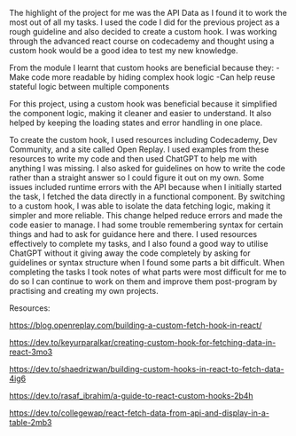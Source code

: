 The highlight of the project for me was the API Data as I found it to work the most out of all my tasks. I used the code I did for the previous project as a rough guideline and also decided to create a custom hook. I was working through the advanced react course on codecademy and thought using a custom hook would be a good idea to test my new knowledge.

From the module I learnt that custom hooks are beneficial because they:
-Make code more readable by hiding complex hook logic
-Can help reuse stateful logic between multiple components

For this project, using a custom hook was beneficial because it simplified the component logic, making it cleaner and easier to understand. It also helped by keeping the loading states and error handling in one place.

To create the custom hook, I used resources including Codecademy, Dev Community, and a site called Open Replay. I used examples from these resources to write my code and then used ChatGPT to help me with anything I was missing. I also asked for guidelines on how to write the code rather than a straight answer so I could figure it out on my own. 
Some issues included runtime errors with the API because when I initially started the task, I  fetched the data directly in a functional component. By switching to a custom hook, I was able to isolate the data fetching logic, making it simpler and more reliable. This change helped reduce errors and made the code easier to manage.
I had some trouble remembering syntax for certain things and had to ask for guidance here and there. 
I used resources effectively to complete my tasks, and I also found a good way to utilise ChatGPT without it giving away the code completely by asking for guidelines or syntax structure when I found some parts a bit difficult. 
When completing the tasks I took notes of what parts were most difficult for me to do so I can continue to work on them and improve them post-program by practising and creating my own projects.

Resources:

https://blog.openreplay.com/building-a-custom-fetch-hook-in-react/

https://dev.to/keyurparalkar/creating-custom-hook-for-fetching-data-in-react-3mo3

https://dev.to/shaedrizwan/building-custom-hooks-in-react-to-fetch-data-4ig6

https://dev.to/rasaf_ibrahim/a-guide-to-react-custom-hooks-2b4h

https://dev.to/collegewap/react-fetch-data-from-api-and-display-in-a-table-2mb3

